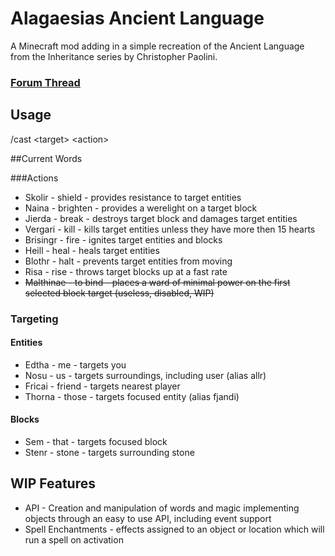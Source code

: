 # Alagaesias Ancient Language
A Minecraft mod adding in a simple recreation of the Ancient Language from the Inheritance series by Christopher Paolini.
### [Forum Thread](http://www.minecraftforum.net/forums/mapping-and-modding/minecraft-mods/wip-mods/2544888-alagaesias-ancient-language-cast-dynamic-spells)

## Usage
/cast \<target\> \<action\>

##Current Words

###Actions
- Skolir - shield - provides resistance to target entities
- Naina - brighten - provides a werelight on a target block
- Jierda - break - destroys target block and damages target entities
- Vergari - kill - kills target entities unless they have more then 15 hearts
- Brisingr - fire - ignites target entities and blocks
- Heill - heal - heals target entities
- Blothr - halt - prevents target entities from moving
- Risa - rise - throws target blocks up at a fast rate
- ~~Malthinae - to bind - places a ward of minimal power on the first selected block target (useless, disabled, WIP)~~

### Targeting

#### Entities
- Edtha - me - targets you
- Nosu - us - targets surroundings, including user (alias allr)
- Fricai - friend - targets nearest player
- Thorna - those - targets focused entity (alias fjandi)

#### Blocks
- Sem - that - targets focused block
- Stenr - stone - targets surrounding stone

## WIP Features
- API - Creation and manipulation of words and magic implementing objects through an easy to use API, including event support
- Spell Enchantments - effects assigned to an object or location which will run a spell on activation
